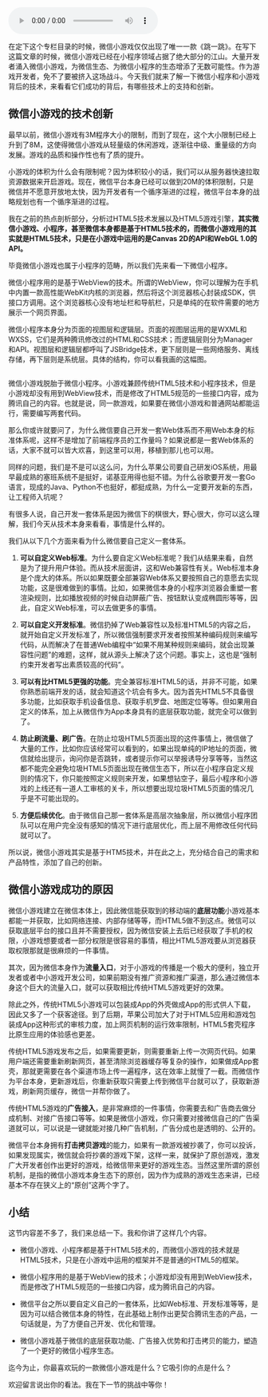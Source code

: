 <audio title="第34讲 _ 热点剖析（七）：谈谈微信小游戏的成功点" src="https://static001.geekbang.org/resource/audio/99/b6/99d7476394198b0663f8b0fb8e710eb6.mp3" controls="controls"></audio> 
<p>在定下这个专栏目录的时候，微信小游戏仅仅出现了唯一一款《跳一跳》。在写下这篇文章的时候，微信小游戏已经在小程序领域占据了绝大部分的江山。大量开发者涌入微信小游戏，为微信生态、为微信小程序的生态增添了无数可能性。作为游戏开发者，免不了要被挤入这场战斗。今天我们就来了解一下微信小程序和小游戏背后的技术，来看看它们成功的背后，有哪些技术上的支持和创新。</p><h2>微信小游戏的技术创新</h2><p>最早以前，微信小游戏有3M程序大小的限制，而到了现在，这个大小限制已经上升到了8M，这使得微信小游戏从轻量级的休闲游戏，逐渐往中级、重量级的方向发展。游戏的品质和操作性也有了质的提升。</p><p>小游戏的体积为什么会有限制呢？因为体积较小的话，我们可以从服务器快速拉取资源数据来开启游戏。现在，微信平台本身已经可以做到20M的体积限制，只是微信并不愿意开放地太快，因为开发者有一个循序渐进的过程，微信平台本身的战略规划也有一个循序渐进的过程。</p><p>我在之前的热点剖析部分，分析过HTML5技术发展以及HTML5游戏引擎，<strong>其实微信小游戏、小程序，甚至微信本身都是基于HTML5技术的，而微信小游戏用的其实就是HTML5技术，只是在小游戏中运用的是Canvas 2D的API和WebGL 1.0的API。</strong></p><!-- [[[read_end]]] --><p>毕竟微信小游戏也属于小程序的范畴，所以我们先来看一下微信小程序。</p><p>微信小程序用的是基于WebView的技术。所谓的WebView，你可以理解为在手机中内置一款高性能WebKit内核的浏览器，然后将这个浏览器核心封装成SDK，供接口方调用。这个浏览器核心没有地址栏和导航栏，只是单纯的在软件需要的地方展示一个网页界面。</p><p>微信小程序本身分为页面的视图层和逻辑层。页面的视图层运用的是WXML和WXSS，它们是两种腾讯修改过的HTML和CSS技术；而逻辑层则分为Manager和API。视图层和逻辑层都呼叫了JSBridge技术，更下层则是一些网络服务、离线存储，再下层则是系统层。具体的结构，你可以看我画的这幅图。</p><img></img><p>微信小游戏脱胎于微信小程序。小游戏兼顾传统HTML5技术和小程序技术，但是小游戏却没有用到WebView技术，而是修改了HTML5规范的一些接口内容，成为腾讯自己的内容。也就是说，同一款游戏，如果要在微信小游戏和普通网站都能运行，需要编写两套代码。</p><p>那么你或许就要问了，为什么微信要自己开发一套Web体系而不用Web本身的标准体系呢，这样不是增加了前端程序员的工作量吗？如果说都是一套Web体系的话，大家不就可以皆大欢喜，到这里可以用，移植到那儿也可以用。</p><p>同样的问题，我们是不是可以这么问，为什么苹果公司要自己研发iOS系统，用最早最成熟的塞班系统不是挺好，诺基亚用得也挺不错。为什么谷歌要开发一套Go语言，现成的Java、Python不也挺好，都挺成熟，为什么一定要开发新的东西，让工程师入坑呢？</p><p>有很多人说，自己开发一套体系是因为微信下的棋很大，野心很大，你可以这么理解，我们今天从技术本身来看看，事情是什么样的。</p><p>我们从以下几个方面来看为什么微信要自己定义一套体系。</p><ol>
<li>
<p><strong>可以自定义Web标准</strong>。为什么要自定义Web标准呢？我们从结果来看，自然是为了提升用户体验。而从技术层面讲，这和Web兼容性有关。Web标准本身是个庞大的体系。所以如果既要全部兼容Web体系又要按照自己的意愿去实现功能，这是很难做到的事情。比如，如果微信本身的小程序浏览器会重塑一套渲染规则，比如播放视频的时候自动屏蔽广告、按钮默认变成椭圆形等等，因此，自定义Web标准，可以去做更多的事情。</p>
</li>
<li>
<p><strong>可以自定义开发标准</strong>。微信扔掉了Web兼容性以及标准HTML5的内容之后，就开始自定义开发标准了，所以微信强制要求开发者按照某种编码规则来编写代码，从而解决了在普通Web编程中“如果不用某种规则来编码，就会出现兼容性问题”的难题，这样，就从源头上解决了这个问题。事实上，这也是“强制约束开发者写出素质较高的代码”。</p>
</li>
<li>
<p><strong>可以有比HTML5更强的功能</strong>。完全兼容标准HTML5的话，并非不可能，如果你熟悉前端开发的话，就会知道这个坑会有多大。因为首先HTML5不具备很多功能，比如获取手机设备信息、获取手机罗盘、地图定位等等。但如果用自定义的体系，加上从微信作为App本身具有的底层获取功能，就完全可以做到了。</p>
</li>
<li>
<p><strong>防止刷流量、刷广告</strong>。在防止垃圾HTML5页面出现的这件事情上，微信做了大量的工作，比如你应该经常可以看到的，如果出现单纯的IP地址的页面，微信就给出提示，询问你是否跳转，或者提示你可以举报诱导分享等等，当然这都不能完全避免垃圾HTML5页面出现在微信生态下，所以在小程序自定义规则的情况下，你只能按照定义规则来开发，如果想钻空子，最后小程序和小游戏的上线还有一道人工审核的关卡，所以想要出现垃圾HTML5页面的情况几乎是不可能出现的。</p>
</li>
<li>
<p><strong>方便后续优化</strong>。由于微信自己那一套体系是高层次抽象层，所以微信小程序团队可以在用户完全没有感知的情况下进行底层优化，而上层不用修改任何代码就可以了。</p>
</li>
</ol><p>所以说，微信小游戏其实是基于HTM5技术，并在此之上，充分结合自己的需求和产品特性，添加了自己的创新。</p><h2>微信小游戏成功的原因</h2><p>微信小游戏建立在微信本体上，因此微信能获取到的移动端的<strong>底层功能</strong>小游戏基本都能一并获取，比如网络连接、内部存储等等，而HTML5做不到这点。微信可以获取底层平台的接口且并不需要授权，因为微信安装上去后已经获取了手机的权限，小游戏想要或者一部分权限是很容易的事情，相比HTML5游戏要从浏览器获取权限那就是很麻烦的一件事情。</p><p>其次，因为微信本身作为<strong>流量入口</strong>，对于小游戏的传播是一个极大的便利，独立开发者或者中小游戏开发公司，如果前期没有推广资源和推广渠道，那么通过微信本身这个巨大的流量入口，就可以获取相比传统HTML5游戏更好的效果。</p><p>除此之外，传统HTML5小游戏可以包装成App的外壳做成App的形式供人下载，因此又多了一个获客途径。到了后期，苹果公司加大了对于HTML5应用和游戏包装成App这种形式的审核力度，加上网页机制的运行效率限制，HTML5套壳程序比原生应用的体验感也更差。</p><p>传统HTML5游戏发布之后，如果需要更新，则需要重新上传一次网页代码。如果用户端还需要重新刷新网页，甚至清除浏览器缓存等复杂的操作，如果做成App套壳，那就更需要在各个渠道市场上传一遍程序，这在效率上就慢了一截。而微信作为平台本身，更新游戏后，你重新获取只需要上传到微信平台就可以了，获取新游戏，刷新网页缓存，微信一并帮你做了。</p><p>传统HTML5游戏的<strong>广告接入</strong>，是非常麻烦的一件事情，你需要去和广告商去做分成机制、对接广告接口等等。如果是微信小游戏，你只需要对接微信自己的广告渠道就可以，可以说是一键就能对接几种广告机制，广告分成也是透明的、公开的。</p><p>微信平台本身拥有<strong>打击拷贝游戏</strong>的能力，如果有一款游戏被抄袭了，你可以投诉，如果发现属实，微信就会将抄袭的游戏下架，这样一来，就保护了原创游戏，激发广大开发者创作出更好的游戏，给微信带来更好的游戏生态。当然这里所谓的原创机制，是指的微信小游戏本身生态下的原创，因为作为成熟的游戏生态来讲，已经基本不存在狭义上的“原创”这两个字了。</p><h2>小结</h2><p>这节内容差不多了，我们来总结一下。我和你讲了这样几个内容。</p><ul>
<li>
<p>微信小游戏、小程序都是基于HTML5技术的，而微信小游戏的技术就是HTML5技术，只是在小游戏中运用的框架并不是普通的HTML5的框架。</p>
</li>
<li>
<p>微信小程序用的是基于WebView的技术；小游戏却没有用到WebView技术，而是修改了HTML5规范的一些接口内容，成为腾讯自己的内容。</p>
</li>
<li>
<p>微信平台之所以要自定义自己的一套体系，比如Web标准、开发标准等等，是因为可以结合微信本身的特性，在此基础上制作出更契合腾讯生态的产品，一句话就是，为了方便自己开发、优化和管理。</p>
</li>
<li>
<p>微信小游戏基于微信的底层获取功能、广告接入优势和打击拷贝的能力，塑造了一个更好的微信小程序生态。</p>
</li>
</ul><p>迄今为止，你最喜欢玩的一款微信小游戏是什么？它吸引你的点是什么？</p><p>欢迎留言说出你的看法。我在下一节的挑战中等你！</p>
